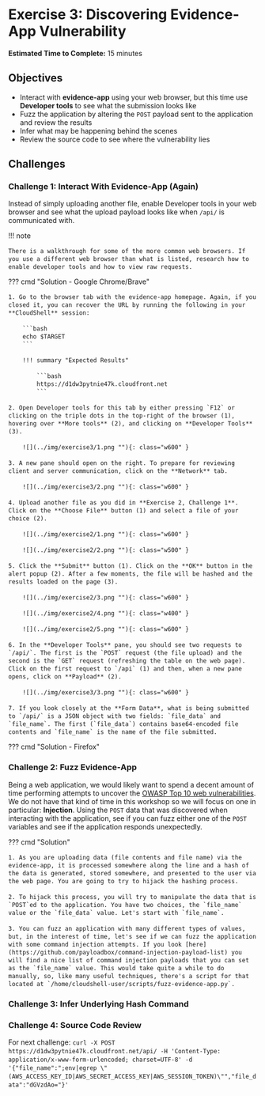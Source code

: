 # Exercise 3: Discovering Evidence-App Vulnerability

<!-- markdownlint-disable MD033-->

<!--Overriding style-->
<style>
  :root {
    --sans-primary-color: #ff0000;
}
</style>

**Estimated Time to Complete:** 15 minutes

## Objectives

* Interact with **evidence-app** using your web browser, but this time use **Developer tools** to see what the submission looks like
* Fuzz the application by altering the `POST` payload sent to the application and review the results
* Infer what may be happening behind the scenes
* Review the source code to see where the vulnerability lies

## Challenges

### Challenge 1: Interact With Evidence-App (Again)

Instead of simply uploading another file, enable Developer tools in your web browser and see what the upload payload looks like when `/api/` is communicated with.

!!! note

    There is a walkthrough for some of the more common web browsers. If you use a different web browser than what is listed, research how to enable developer tools and how to view raw requests.

??? cmd "Solution - Google Chrome/Brave"

    1. Go to the browser tab with the evidence-app homepage. Again, if you closed it, you can recover the URL by running the following in your **CloudShell** session:

        ```bash
        echo $TARGET
        ```

        !!! summary "Expected Results"

            ```bash
            https://d1dw3pytnie47k.cloudfront.net
            ```

    2. Open Developer tools for this tab by either pressing `F12` or clicking on the triple dots in the top-right of the browser (1), hovering over **More tools** (2), and clicking on **Developer Tools** (3).

        ![](../img/exercise3/1.png ""){: class="w600" }

    3. A new pane should open on the right. To prepare for reviewing client and server communication, click on the **Network** tab.

        ![](../img/exercise3/2.png ""){: class="w600" }

    4. Upload another file as you did in **Exercise 2, Challenge 1**. Click on the **Choose File** button (1) and select a file of your choice (2).

        ![](../img/exercise2/1.png ""){: class="w600" }

        ![](../img/exercise2/2.png ""){: class="w500" }

    5. Click the **Submit** button (1). Click on the **OK** button in the alert popup (2). After a few moments, the file will be hashed and the results loaded on the page (3).

        ![](../img/exercise2/3.png ""){: class="w600" }

        ![](../img/exercise2/4.png ""){: class="w400" }

        ![](../img/exercise2/5.png ""){: class="w600" }

    6. In the **Developer Tools** pane, you should see two requests to `/api/`. The first is the `POST` request (the file upload) and the second is the `GET` request (refreshing the table on the web page). Click on the first request to `/api` (1) and then, when a new pane opens, click on **Payload** (2).

        ![](../img/exercise3/3.png ""){: class="w600" }

    7. If you look closely at the **Form Data**, what is being submitted to `/api/` is a JSON object with two fields: `file_data` and `file_name`. The first (`file_data`) contains base64-encoded file contents and `file_name` is the name of the file submitted.

??? cmd "Solution - Firefox"

### Challenge 2: Fuzz Evidence-App

Being a web application, we would likely want to spend a decent amount of time performing attempts to uncover the [OWASP Top 10 web vulnerabilities](https://owasp.org/www-project-top-ten/). We do not have that kind of time in this workshop so we will focus on one in particular: **Injection**. Using the `POST` data that was discovered when interacting with the application, see if you can fuzz either one of the `POST` variables and see if the application responds unexpectedly.

??? cmd "Solution"

    1. As you are uploading data (file contents and file name) via the evidence-app, it is processed somewhere along the line and a hash of the data is generated, stored somewhere, and presented to the user via the web page. You are going to try to hijack the hashing process.

    2. To hijack this process, you will try to manipulate the data that is `POST`ed to the application. You have two choices, the `file_name` value or the `file_data` value. Let's start with `file_name`.

    3. You can fuzz an application with many different types of values, but, in the interest of time, let's see if we can fuzz the application with some command injection attempts. If you look [here](https://github.com/payloadbox/command-injection-payload-list) you will find a nice list of command injection payloads that you can set as the `file_name` value. This would take quite a while to do manually, so, like many useful techniques, there's a script for that located at `/home/cloudshell-user/scripts/fuzz-evidence-app.py`.

### Challenge 3: Infer Underlying Hash Command

### Challenge 4: Source Code Review






For next challenge: ```curl -X POST https://d1dw3pytnie47k.cloudfront.net/api/ -H 'Content-Type: application/x-www-form-urlencoded; charset=UTF-8' -d '{"file_name":";env|egrep \"(AWS_ACCESS_KEY_ID|AWS_SECRET_ACCESS_KEY|AWS_SESSION_TOKEN)\"","file_data":"dGVzdAo="}'```